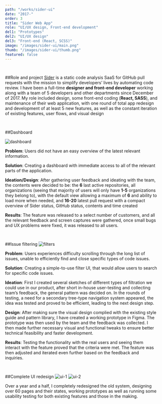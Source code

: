 ```yaml
---
path: "/works/sider-ui"
date: "2017-"
order: 3
title: "Sider Web App"
role: "UI/UX design, Front-end development"
del1: "Prototypes"
del2: "UI/UX design"
del3: "Front-end (React, SCSS)"
image: "/images/sider-ui/main.png"
thumb: "/images/sider-ui/thumb.png"
featured: false
---
```


[dashboard]: /images/sider-ui/dashboard-1.png "Dashboard"
[filters-sketch]: /images/sider-ui/filters-sketch.jpg "Filters sketch"
[filters]: /images/sider-ui/filters.png "Filters"
[ui-1]: /images/sider-ui/ui-1.png "UI Pt 1"
[ui-2]: /images/sider-ui/ui-2.png "UI Pt 2"

<br />

##Role and project
<a href="https://sider.review/" target="_blank" rel="noopener">Sider</a> is a static code analysis SaaS for GitHub pull requests with the mission to simplify developers’ lives by automating code review. I have been a full-time **designer and front-end developer** working along with a team of 5 developers and other departments since December of 2017. My role included design, some front-end coding (**React, SASS**), and maintenance of their web application, with one round of total app redesign and development of at least 5 new features, as well as the constant iteration of existing features, user flows, and visual design

<br />

##Dashboard

![dashboard][dashboard]

**Problem**: Users did not have an easy overview of the latest relevant information.

**Solution**: Creating a dashboard with immediate access to all of the relevant parts of the application.

**Ideation/Design**: 
After gathering user feedback and ideating with the team, the contents were decided to be: the **6** last active repositories, all organizations (seeing that majority of users will only have **1-5** organizations they belong to), with the default view allowing a maximum of **6** and ability to load more when needed, and **16-20** latest pull request with a compact overview of Sider status, GitHub status, contents and time created

**Results**: 
The feature was released to a select number of customers, and all the relevant feedback and screen captures were gathered, once small bugs and UX problems were fixed, it was released to all users.

<br />

##Issue filtering
![filters][filters]

**Problem**: Users experiences difficulty scrolling through the long list of issues, unable to efficiently find and close specific types of code issues.

**Solution**: Creating a simple-to-use filter UI, that would allow users to search for specific code issues.

**Ideation**: 
First I created several sketches of different types of filtration we could use in our product, after short in-house user-testing and collecting team’s feedback, the general pattern was decided on. In the rounds of testing, a need for a secondary tree-type navigation system appeared, the idea was tested and proved to be efficient, leading to the next design step.

**Design**: 
After making sure the visual design complied with the existing style guide and pattern library, I have created a working prototype in Figma. The prototype was then used by the team and the feedback was collected. I then made further necessary visual and functional tweaks to ensure better technical feasibility and faster development. 

**Results**: 
Testing the functionality with the real users and seeing them interact with the feature proved that the criteria were met. The feature was then adjusted and iterated even further based on the feedback and inquiries.

<br />

##Complete UI redesign
![ui-1][ui-1]
![ui-2][ui-2]

Over a year and a half, I completely redesigned the old system, designing over 60 pages and their states, working prototypes as well as running some usability testing for both existing features and those in the making.
